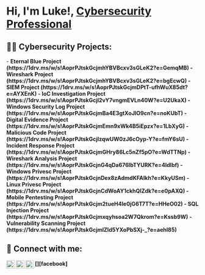 <h1>Hi, I'm Luke!, <a href="https://www.linkedin.com/in/luke-jenkins-73a227212/">Cybersecurity Professional</a>

<h2>👨‍💻 Cybersecurity Projects:</h2>
- <b>Eternal Blue Project (https://1drv.ms/w/s!AoprPJtskGcjmhYBVBcxv3sGLeK2?e=GemqMB)
- <b>Wireshark Project (https://1drv.ms/w/s!AoprPJtskGcjmhYBVBcxv3sGLeK2?e=bgEcwQ)
- <b>SIEM Project (https://1drv.ms/w/s!AoprPJtskGcjmDPtT-ufhWuX85dt?e=AYXEnK) 
- <b>IoC Investigation Project (https://1drv.ms/w/s!AoprPJtskGcjl2vY7vngmEVLn40W?e=U2UkaX)
- <b>Windows Security Log Project (https://1drv.ms/w/s!AoprPJtskGcjmBa4E3gtXoJIO9cn?e=noKUbT)
- <b>Digital Evidence Project (https://1drv.ms/w/s!AoprPJtskGcjmEmn9xWk4B5iEpzx?e=1LbXyG)
- <b>Malicious Code Project (https://1drv.ms/w/s!AoprPJtskGcjlzqwUW0zJ6cOyp-Y?e=fmY6sU)
- <b>Incident Response Project (https://1drv.ms/w/s!AoprPJtskGcjmGHry86Lc5nZf5pO?e=WdTTNp)
- <b>Wireshark Analysis Project (https://1drv.ms/w/s!AoprPJtskGcjnG4qDa676lbTYURK?e=4ldlbf)
- <b>Windows Privesc Project (https://1drv.ms/w/s!AoprPJtskGcjnDex8zAdmdKFAIkh?e=KkyUSm)
- <b>Linux Privesc Project (https://1drv.ms/w/s!AoprPJtskGcjnCdWoAY1ckhQlZdk?e=e0pAXQ)
- <b>Mobile Pentesting Project (https://1drv.ms/w/s!AoprPJtskGcjm2tueH4Ie0jG6T7T?e=HHeO02)
- <b>SQL Injection Project (https://1drv.ms/w/s!AoprPJtskGcjmxqyhsoa2W7Qkrom?e=Kssb9W)
- <b>Vulnerability Scanning Project (https://1drv.ms/w/s!AoprPJtskGcjmlZld5YXoPbSXj-_?e=aehl85)
  



<h2> 🤳 Connect with me:</h2>


[<img align="left" alt="LukeJenkins | Facebook" width="22px" src="https://www.facebook.com/profile.php?id=100005355947786" />][facebook]
[<img align="left" alt="LukeJenkins | LinkedIn" width="22px" src="www.linkedin.com/in/luke-jenkins-73a227212" />][linkedin]
[<img align="left" alt="LukeJenkins | Instagram" width="22px" src="https://www.instagram.com/shmuke2/" />][instagram]

[Email]: lukejenks2@gmail.com
[instagram]: https://www.instagram.com/shmuke2/
[linkedin]: www.linkedin.com/in/luke-jenkins-73a227212

<!--
**joshmadakor1/joshmadakor1** is a ✨ _special_ ✨ repository because its `README.md` (this file) appears on your GitHub profile.

Here are some ideas to get you started:

- 🔭 I’m currently working on ...
- 🌱 I’m currently learning ...
- 👯 I’m looking to collaborate on ...
- 🤔 I’m looking for help with ...
- 💬 Ask me about ...
- 📫 How to reach me: ...
- 😄 Pronouns: ...
- ⚡ Fun fact: ...
-->
